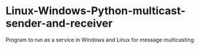 # Linux-Windows-Python-multicast-sender-and-receiver
Program to run as a service in Windows and Linux for message multicasting
